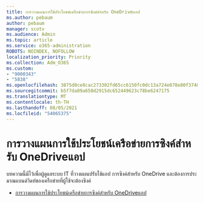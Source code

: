 ```yaml
---
title: การวางแผนการใช้ประโยชน์เครือข่ายการซิงค์สําหรับ OneDriveแอป
ms.author: pebaum
author: pebaum
manager: scotv
ms.audience: Admin
ms.topic: article
ms.service: o365-administration
ROBOTS: NOINDEX, NOFOLLOW
localization_priority: Priority
ms.collection: Adm_O365
ms.custom:
- "9000343"
- "5838"
ms.openlocfilehash: 3875d0ce8cac273302fd65cc6150fc0dc13a724e078e80f37407fe29b93fe265
ms.sourcegitcommit: b5f7da89a650d2915dc652449623c78be6247175
ms.translationtype: MT
ms.contentlocale: th-TH
ms.lasthandoff: 08/05/2021
ms.locfileid: "54065375"
---
```

# <a name="network-utilization-planning-for-the-onedrive-sync-app"></a>การวางแผนการใช้ประโยชน์เครือข่ายการซิงค์สําหรับ OneDriveแอป

บทความนี้มีไว้เพื่อผู้ดูแลระบบ IT ที่วางแผนปรับใช้แอป การซิงค์สําหรับ OneDrive และต้องการประมาณแบนด์วิดท์ของเครือข่ายที่ผู้ใช้จะต้องซิงค์  

- [การวางแผนการใช้ประโยชน์เครือข่ายการซิงค์สําหรับ OneDriveแอป](https://docs.microsoft.com/onedrive/network-utilization-planning)